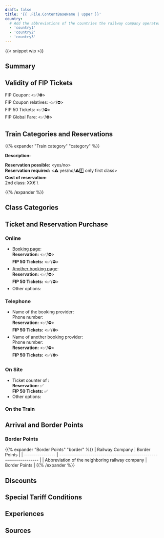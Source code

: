 ```yaml
---
draft: false
title: '{{ .File.ContentBaseName | upper }}'
country:
  # Add the abbreviations of the countries the railway company operates in.
  - 'country1'
  - 'country2'
  - 'country3'
---
```


<!-- Remove the WIP snippet if the page is complete -->
{{< snippet wip >}}

<!--
  Short description of the railway company. For example, the full name in the local language, alternative names, and information about whether it is a private or state railway.
-->

## Summary

<!--
  Bullet point summary of the most important features/FIP regulations of the railway company.
  For example:
  - Are FIP 50 and FIP Coupons accepted?
  - Is there a reservation requirement?
  - Are there any other special tariff regulations or deviations from other FIP railway companies?
-->

## Validity of FIP Tickets

FIP Coupon: <✅/⛔> \
FIP Coupon relatives: <✅/⛔> \
FIP 50 Tickets: <✅/⛔> \
FIP Global Fare: <✅/⛔>

<!--
  Where are FIP 50 tickets/FIP Coupons valid and are there any restrictions? Which ticket is required for entry (e.g., continuous FIP 50 ticket or FIP Coupons of both countries)?
-->

## Train Categories and Reservations

<!--
  Are reservations possible and where is there a reservation requirement?
-->

<!--
  For each train category, a separate section can be added according to the following principle:
  In the title, the following emojis can be used:
  - ⚠️ for a general reservation requirement
  - 1️⃣ for a reservation requirement in 1st class
  - ⛔ for a non-acceptance of FIP
  - ℹ️ for confusion with other railway companies/train categories
-->
{{% expander "Train category" "category" %}}
<!-- Replace "Train category" with the name of the category, e.g. ICE. -->
**Description:**
<!-- Description of the category -->
**Reservation possible:** <yes/no> \
**Reservation required:** <⚠️ yes/no/⚠️1️⃣ only first class> \
**Cost of reservation:** <!-- Enter the costs here by class, route, etc. If there are no fixed prices, then provide a price range or examples. --> \
2nd class: XX€ \
<!-- If FIP is not valid, add the following:
**FIP:** ⛔ FIP is not accepted
-->
<!-- If there are FIP Global Fares, add the following:
**FIP Global Fare:**
-->
{{% /expander %}}

## Class Categories

<!--
  If the class categories include additional/different classes beyond 1st and 2nd class, they can be described here. Otherwise, this section can be removed.
-->

<!--

**Standard**: Comparable to 2nd class. \
**Plus**: 1st class without catering. An FIP pass for 1st class is required. \
**Premium**: 1st class including catering. Not bookable with FIP.

-->

## Ticket and Reservation Purchase

### Online

- [Booking page](<Link to the website>): \
  **Reservation:** <✅/⛔> \
  **FIP 50 Tickets:** <✅/⛔>
  <!-- Optional booking notes, how can FIP tickets or reservations be purchased? -->
- [Another booking page](<Link to the website>): \
  **Reservation:** <✅/⛔> \
  **FIP 50 Tickets:** <✅/⛔>
  <!-- Optional booking notes, how can FIP tickets or reservations be purchased? -->
- Other options:
  <!-- Other notes and additional websites for online booking/reservation. -->

### Telephone

- Name of the booking provider: \
  Phone number: <Phone number> \
  **Reservation:** <✅/⛔> \
  **FIP 50 Tickets:** <✅/⛔>
  <!-- Additional notes for booking by phone -->
- Name of another booking provider: \
  Phone number: <Phone number> \
  **Reservation:** <✅/⛔> \
  **FIP 50 Tickets:** <✅/⛔>
  <!-- Additional notes for booking by phone -->

### On Site

- Ticket counter of <Railway Company>: \
  **Reservation:** ✅ \
  **FIP 50 Tickets:** ✅
  <!-- Where are ticket counters generally located? If possible,add a to an overview. Add additional  information about purchasing at the counter. -->
- Other options:
  <!-- Can tickets also be purchased at other counters abroad, if so where? -->

### On the Train

<!--
  Can tickets with FIP discount still be purchased on the train, if so how and is there a surcharge?
-->

## Arrival and Border Points

### <Country Name>

<!--
  Which routes can be used from the respective country?
  What tips & recommendations are there for entry from the country
-->

### Border Points

<!--
  Add the border points with links to the neighboring railway companies.
-->

{{% expander "Border Points" "border" %}}
| Railway Company | Border Points                                                         |
| ---------------- | ------------------------------------------------------------------- |
| Abbreviation of the neighboring railway company              | Border Points             |
{{% /expander %}}

## Discounts

<!--
  What discounts can children receive and under what circumstances?
  What other discounts might there be?
-->

## Special Tariff Conditions

### <Route or Name>

<!--
  Description of the special condition, if there are special regulations on certain routes.
-->

## Experiences

<!--
  Personal experiences and special personal tips for the trip
-->

## Sources

[^1]: [<Source Name 1>](<Link>)
[^2]: [<Source Name 2>](<Link>)
